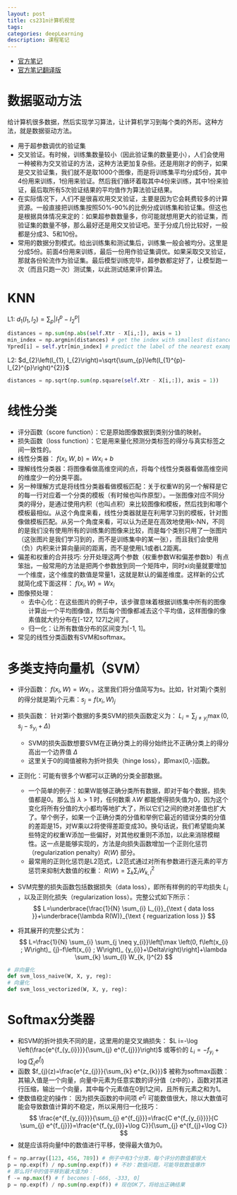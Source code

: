 ```yaml
---
layout: post
title: cs231n计算机视觉
tags:
categories: deepLearning
description: 课程笔记
---
```


* [官方笔记](http://cs231n.github.io/)
* [官方笔记翻译版](https://zhuanlan.zhihu.com/p/21930884)

# 数据驱动方法
给计算机很多数据，然后实现学习算法，让计算机学习到每个类的外形。这种方法，就是数据驱动方法。

* 用于超参数调优的验证集
* 交叉验证。有时候，训练集数量较小（因此验证集的数量更小），人们会使用一种被称为交叉验证的方法，这种方法更加复杂些。还是用刚才的例子，如果是交叉验证集，我们就不是取1000个图像，而是将训练集平均分成5份，其中4份用来训练，1份用来验证。然后我们循环着取其中4份来训练，其中1份来验证，最后取所有5次验证结果的平均值作为算法验证结果。
* 在实际情况下，人们不是很喜欢用交叉验证，主要是因为它会耗费较多的计算资源。一般直接把训练集按照50%-90%的比例分成训练集和验证集。但这也是根据具体情况来定的：如果超参数数量多，你可能就想用更大的验证集，而验证集的数量不够，那么最好还是用交叉验证吧。至于分成几份比较好，一般都是分成3、5和10份。
* 常用的数据分割模式。给出训练集和测试集后，训练集一般会被均分。这里是分成5份。前面4份用来训练，最后一份用作验证集调优。如果采取交叉验证，那就各份轮流作为验证集。最后模型训练完毕，超参数都定好了，让模型跑一次（而且只跑一次）测试集，以此测试结果评价算法。

# KNN
L1: $d_{1}\left(I_{1}, I_{2}\right)=\sum_{p}\left|I_{1}^{p}-I_{2}^{p}\right|$

```python
distances = np.sum(np.abs(self.Xtr - X[i,:]), axis = 1)
min_index = np.argmin(distances) # get the index with smallest distance
Ypred[i] = self.ytr[min_index] # predict the label of the nearest example
```

L2: $d_{2}\left(I_{1}, I_{2}\right)=\sqrt{\sum_{p}\left(I_{1}^{p}-I_{2}^{p}\right)^{2}}$

```python
distances = np.sqrt(np.sum(np.square(self.Xtr - X[i,:]), axis = 1))
```

# 线性分类
* 评分函数（score function）：它是原始图像数据到类别分值的映射。
* 损失函数（loss function）：它是用来量化预测分类标签的得分与真实标签之间一致性的。
* 线性分类器： $f\left(x_{i}, W, b\right)=W x_{i}+b$
* 理解线性分类器：将图像看做高维空间的点，将每个线性分类器看做高维空间的维度少一的分类平面。
* 另一种理解方式是将线性分类器看做模板匹配：关于权重W的另一个解释是它的每一行对应着一个分类的模板（有时候也叫作原型）。一张图像对应不同分类的得分，是通过使用内积（也叫点积）来比较图像和模板，然后找到和哪个模板最相似。从这个角度来看，线性分类器就是在利用学习到的模板，针对图像做模板匹配。从另一个角度来看，可以认为还是在高效地使用k-NN，不同的是我们没有使用所有的训练集的图像来比较，而是每个类别只用了一张图片（这张图片是我们学习到的，而不是训练集中的某一张），而且我们会使用（负）内积来计算向量间的距离，而不是使用L1或者L2距离。
* 偏差和权重的合并技巧: 分开处理这两个参数（权重参数W和偏差参数b）有点笨拙，一般常用的方法是把两个参数放到同一个矩阵中，同时xi向量就要增加一个维度，这个维度的数值是常量1，这就是默认的偏差维度。这样新的公式就简化成下面这样： $f\left(x_{i}, W \right)=W x_{i}$
* 图像预处理：
    * 去中心化：在这些图片的例子中，该步骤意味着根据训练集中所有的图像计算出一个平均图像值，然后每个图像都减去这个平均值，这样图像的像素值就大约分布在[-127, 127]之间了。
    * 归一化：让所有数值分布的区间变为[-1, 1]。
* 常见的线性分类函数有SVM和softmax。

# 多类支持向量机（SVM）
* 评分函数： $f\left(x_{i}, W \right)=W x_{i}$ 。这里我们将分值简写为s。比如，针对第j个类别的得分就是第j个元素：$s_{j}=f\left(x_{i}, W\right)_ {j}$
* 损失函数： 针对第i个数据的多类SVM的损失函数定义为： $L_{i}=\sum_{j \neq y_{i}} \max \left(0, s_{j}-s_{y_{i}}+\Delta\right)$
    * SVM的损失函数想要SVM在正确分类上的得分始终比不正确分类上的得分高出一个边界值 $\Delta$
    * 这里关于0的阈值被称为折叶损失（hinge loss），即max(0,-)函数。
* 正则化：可能有很多个W都可以正确的分类全部数据。
    * 一个简单的例子：如果W能够正确分类所有数据，即对于每个数据，损失值都是0。那么当 $\lambda>1$ 时，任何数乘 $\lambda W$ 都能使得损失值为0，因为这个变化将所有分值的大小都均等地扩大了，所以它们之间的绝对差值也扩大了。举个例子，如果一个正确分类的分值和举例它最近的错误分类的分值的差距是15，对W乘以2将使得差距变成30。换句话说，我们希望能向某些特定的权重W添加一些偏好，对其他权重则不添加，以此来消除模糊性。这一点是能够实现的，方法是向损失函数增加一个正则化惩罚（regularization penalty）$R(W)$ 部分。
    * 最常用的正则化惩罚是L2范式，L2范式通过对所有参数进行逐元素的平方惩罚来抑制大数值的权重： $R(W)=\sum_{k} \sum_{l} W_{k, l}^{2}$
* SVM完整的损失函数包括数据损失（data loss），即所有样例的的平均损失 $L_i$ ，以及正则化损失（regularization loss）。完整公式如下所示：
$$
L=\underbrace{\frac{1}{N} \sum_{i} L_{i}}_{\text { data loss }}+\underbrace{\lambda R(W)}_{\text { reguarization loss }}
$$

* 将其展开的完整公式为：
$$
L=\frac{1}{N} \sum_{i} \sum_{j \neq y_{i}}\left[\max \left(0, f\left(x_{i} ; W\right)_ {j}-f\left(x_{i} ; W\right)_ {y_{i}}+\Delta\right)\right]+\lambda \sum_{k} \sum_{l} W_{k, l}^{2}
$$

```python
# 非向量化
def svm_loss_naive(W, X, y, reg):
# 向量化
def svm_loss_vectorized(W, X, y, reg):
```

# Softmax分类器
* 和SVM的折叶损失不同的是，这里用的是交叉熵损失： $L i=-\log \left(\frac{e^{f_{y_{i}}}}{\sum_{j} e^{f_{j}}}\right)$ 或等价的 $L_{i}=-f_{y_{i}}+\log \left(\sum_{j} e^{f_{j}}\right)$
* 函数 $f_{j}(z)=\frac{e^{z_{j}}}{\sum_{k} e^{z_{k}}}$ 被称为softmax函数：其输入值是一个向量，向量中元素为任意实数的评分值（z中的），函数对其进行压缩，输出一个向量，其中每个元素值在0到1之间，且所有元素之和为1。
* 使数值稳定的操作： 因为损失函数的中间项 $e^{z_{j}}$ 可能数值很大，除以大数值可能会导致数值计算的不稳定，所以采用归一化技巧：
$$
\frac{e^{f_{y_{i}}}}{\sum_{j} e^{f_{j}}}=\frac{C e^{f_{y_{i}}}}{C \sum_{j} e^{f_{j}}}=\frac{e^{f_{y_{i}}+\log C}}{\sum_{j} e^{f_{j}+\log C}}
$$
* 就是应该将向量f中的数值进行平移，使得最大值为0。

```python
f = np.array([123, 456, 789]) # 例子中有3个分类，每个评分的数值都很大
p = np.exp(f) / np.sum(np.exp(f)) # 不妙：数值问题，可能导致数值爆炸
# 那么将f中的值平移到最大值为0：
f -= np.max(f) # f becomes [-666, -333, 0]
p = np.exp(f) / np.sum(np.exp(f)) # 现在OK了，将给出正确结果
```
